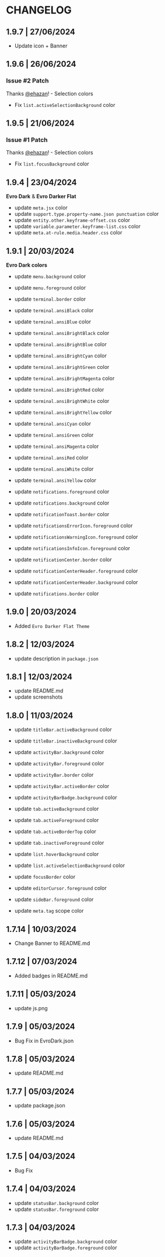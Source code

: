 # CHANGELOG

## 1.9.7 | 27/06/2024

- Update icon + Banner

## 1.9.6 | 26/06/2024

### Issue #2 Patch

Thanks [@ehazan](https://github.com/ehazan)! - Selection colors

- Fix `list.activeSelectionBackground` color

## 1.9.5 | 21/06/2024

### Issue #1 Patch

Thanks [@ehazan](https://github.com/ehazan)! - Selection colors

- Fix `list.focusBackground` color

## 1.9.4 | 23/04/2024

**Evro Dark** & **Evro Darker Flat**

- update `meta.jsx` color
- update `support.type.property-name.json punctuation` color
- update `entity.other.keyframe-offset.css` color
- update `variable.parameter.keyframe-list.css` color
- update `meta.at-rule.media.header.css` color

## 1.9.1 | 20/03/2024

**Evro Dark colors**

- update `menu.background` color
- update `menu.foreground` color

- update `terminal.border` color
- update `terminal.ansiBlack` color
- update `terminal.ansiBlue` color
- update `terminal.ansiBrightBlack` color
- update `terminal.ansiBrightBlue` color
- update `terminal.ansiBrightCyan` color
- update `terminal.ansiBrightGreen` color
- update `terminal.ansiBrightMagenta` color
- update `terminal.ansiBrightRed` color
- update `terminal.ansiBrightWhite` color
- update `terminal.ansiBrightYellow` color
- update `terminal.ansiCyan` color
- update `terminal.ansiGreen` color
- update `terminal.ansiMagenta` color
- update `terminal.ansiRed` color
- update `terminal.ansiWhite` color
- update `terminal.ansiYellow` color

- update `notifications.foreground` color
- update `notifications.background` color
- update `notificationToast.border` color
- update `notificationsErrorIcon.foreground` color
- update `notificationsWarningIcon.foreground` color
- update `notificationsInfoIcon.foreground` color
- update `notificationCenter.border` color
- update `notificationCenterHeader.foreground` color
- update `notificationCenterHeader.background` color
- update `notifications.border` color

## 1.9.0 | 20/03/2024

- Added `Evro Darker Flat Theme`

## 1.8.2 | 12/03/2024

- update description in `package.json`

## 1.8.1 | 12/03/2024

- update README.md
- update screenshots

## 1.8.0 | 11/03/2024

- update `titleBar.activeBackground` color
- update `titleBar.inactiveBackground` color

- update `activityBar.background` color
- update `activityBar.foreground` color
- update `activityBar.border` color
- update `activityBar.activeBorder` color
- update `activityBarBadge.background` color

- update `tab.activeBackground` color
- update `tab.activeForeground` color
- update `tab.activeBorderTop` color
- update `tab.inactiveForeground` color

- update `list.hoverBackground` color
- update `list.activeSelectionBackground` color

- update `focusBorder` color

- update `editorCursor.foreground` color

- update `sideBar.foreground` color

- update `meta.tag` scope color

## 1.7.14 | 10/03/2024

- Change Banner to README.md

## 1.7.12 | 07/03/2024

- Added badges in README.md

## 1.7.11 | 05/03/2024

- update js.png

## 1.7.9 | 05/03/2024

- Bug Fix in EvroDark.json

## 1.7.8 | 05/03/2024

- update README.md

## 1.7.7 | 05/03/2024

- update package.json

## 1.7.6 | 05/03/2024

- update README.md

## 1.7.5 | 04/03/2024

- Bug Fix

## 1.7.4 | 04/03/2024

- update `statusBar.background` color
- update `statusBar.foreground` color

## 1.7.3 | 04/03/2024

- update `activityBarBadge.background` color
- update `activityBarBadge.foreground` color
